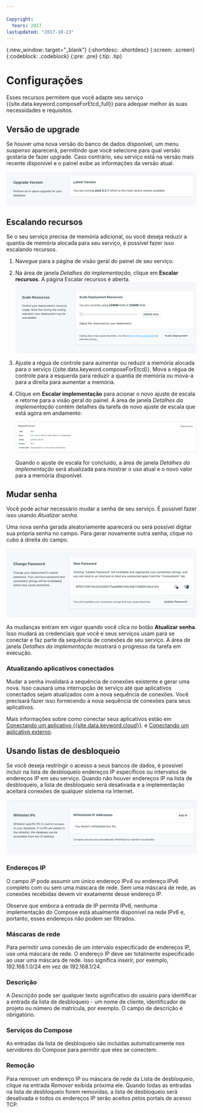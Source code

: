 ```yaml
---

Copyright:
  Years: 2017
lastupdated: "2017-10-23"
---
```


{:new_window: target="_blank"}
{:shortdesc: .shortdesc}
{:screen: .screen}
{:codeblock: .codeblock}
{:pre: .pre}
{:tip: .tip}

# Configurações

Esses recursos permitem que você adapte seu serviço {{site.data.keyword.composeForEtcd_full}} para adequar melhor às suas necessidades e requisitos.


## Versão de upgrade

Se houver uma nova versão do banco de dados disponível, um menu suspenso aparecerá, permitindo que você selecione para qual versão gostaria de fazer upgrade. Caso contrário, seu serviço está na versão mais recente disponível e o painel exibe as informações da versão atual.

![The Version panel](./images/etcd-version-show.png "The Version panel")


## Escalando recursos

Se o seu serviço precisa de memória adicional, ou você deseja reduzir a quantia de memória alocada para seu serviço, é possível fazer isso escalando recursos.

1. Navegue para a página de visão geral do painel de seu serviço.
2. Na área de janela _Detalhes da implementação_, clique em **Escalar recursos**. A página Escalar recursos é aberta.
    ![The Scale Resources page](./images/etcd-scale-show.png "The Scale Resources page")
3. Ajuste a régua de controle para aumentar ou reduzir a memória alocada para o serviço {{site.data.keyword.composeForEtcd}}. Mova a régua de controle para a esquerda para reduzir a quantia de memória ou mova-a para a direita para aumentar a memória.
4. Clique em **Escalar implementação** para acionar o novo ajuste de escala e retorne para a visão geral do painel. A área de janela _Detalhes da implementação_ contém detalhes da tarefa de novo ajuste de escala que está agora em andamento:

    ![A área de janela Detalhes da implementação, mostrando uma tarefa em execução](./images/jobs_scaling.png "A área de janela Detalhes da implementação, mostrando uma tarefa em execução: escalando o banco de dados para 2 unidades")

    Quando o ajuste de escala for concluído, a área de janela _Detalhes da implementação_ será atualizada para mostrar o uso atual e o novo valor para a memória disponível.


## Mudar senha

Você pode achar necessário mudar a senha de seu serviço. É possível fazer isso usando _Atualizar senha_. 

Uma nova senha gerada aleatoriamente aparecerá ou será possível digitar sua própria senha no campo. Para gerar novamente outra senha, clique no cubo à direita do campo. 
  
![Updating the etcd password](./images/etcd-update-password.png "The automatic password generator")

As mudanças entram em vigor quando você clica no botão **Atualizar senha**. Isso mudará as credenciais que você e seus serviços usam para se conectar e faz parte da sequência de conexões de seu serviço. A área de janela _Detalhes da implementação_ mostrará o progresso da tarefa em execução.

### Atualizando aplicativos conectados
Mudar a senha invalidará a sequência de conexões existente e gerar uma nova. Isso causará uma interrupção de serviço até que aplicativos conectados sejam atualizados com a nova sequência de conexões. Você precisará fazer isso fornecendo a nova sequência de conexões para seus aplicativos.

Mais informações sobre como conectar seus aplicativos estão em [Conectando um aplicativo {{site.data.keyword.cloud}}](./connecting-bluemix-app.html).
e [Conectando um aplicativo externo](./connecting-external.html).


## Usando listas de desbloqueio

Se você deseja restringir o acesso a seus bancos de dados, é possível incluir na lista de desbloqueio endereços IP específicos ou intervalos de endereços IP em seu serviço. Quando não houver endereços IP na lista de desbloqueio, a lista de desbloqueio será desativada e a implementação aceitará conexões de qualquer sistema na Internet.

![Whitelisting IPs](./images/etcd-whitelist-show.png "The whitelist fields.")

### Endereços IP
O campo *IP* pode assumir um único endereço IPv4 ou endereço IPv6 completo com ou sem uma máscara de rede. Sem uma máscara de rede, as conexões recebidas devem vir exatamente desse endereço IP. 

Observe que embora a entrada de IP permita IPv6, nenhuma implementação do Compose está atualmente disponível na rede IPv6 e, portanto, esses endereços não podem ser filtrados.

### Máscaras de rede
Para permitir uma conexão de um intervalo especificado de endereços IP, use uma máscara de rede. O endereço IP deve ser totalmente especificado ao usar uma máscara de rede. Isso significa inserir, por exemplo, 192.168.1.0/24 em vez de 192.168.1/24.

### Descrição
A *Descrição* pode ser qualquer texto significativo do usuário para identificar a entrada da lista de desbloqueio - um nome de cliente, identificador de projeto ou número de matrícula, por exemplo. O campo de descrição é obrigatório.

### Serviços do Compose
As entradas da lista de desbloqueio são incluídas automaticamente nos servidores do Compose para permitir que eles se conectem.

### Remoção
Para remover um endereço IP ou máscara de rede da Lista de desbloqueio, clique na entrada *Remover* exibida próxima ele.
Quando todas as entradas na lista de desbloqueio forem removidas, a lista de desbloqueio será desativada e todos os endereços IP serão aceitos pelos portais de acesso TCP.
